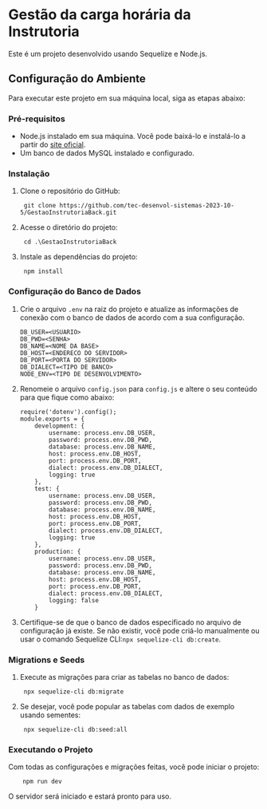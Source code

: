 # Gestão da carga horária da Instrutoria

Este é um projeto desenvolvido usando Sequelize e Node.js.

## Configuração do Ambiente

Para executar este projeto em sua máquina local, siga as etapas abaixo:

### Pré-requisitos

- Node.js instalado em sua máquina. Você pode baixá-lo e instalá-lo a partir do [site oficial](https://nodejs.org/).
- Um banco de dados MySQL instalado e configurado. 

### Instalação

1. Clone o repositório do GitHub:

        git clone https://github.com/tec-desenvol-sistemas-2023-10-5/GestaoInstrutoriaBack.git

2. Acesse o diretório do projeto:

        cd .\GestaoInstrutoriaBack

3. Instale as dependências do projeto:

        npm install

### Configuração do Banco de Dados

1. Crie o arquivo `.env` na raiz do projeto e atualize as informações de conexão com o banco de dados de acordo com a sua configuração.
	```
	DB_USER=<USUARIO>
	DB_PWD=<SENHA>
	DB_NAME=<NOME DA BASE>
	DB_HOST=<ENDERECO DO SERVIDOR>
	DB_PORT=<PORTA DO SERVIDOR>
	DB_DIALECT=<TIPO DE BANCO>
	NODE_ENV=<TIPO DE DESENVOLVIMENTO>
	```

 2. Renomeie o arquivo `config.json` para `config.js` e altere o seu conteúdo para que fique como abaixo:
	```
	require('dotenv').config();
	module.exports = {
	    development: {
	        username: process.env.DB_USER,
	        password: process.env.DB_PWD,
	        database: process.env.DB_NAME,
	        host: process.env.DB_HOST,
	        port: process.env.DB_PORT,
	        dialect: process.env.DB_DIALECT,
	        logging: true
	    },
	    test: {
	        username: process.env.DB_USER,
	        password: process.env.DB_PWD,
	        database: process.env.DB_NAME,
	        host: process.env.DB_HOST,
	        port: process.env.DB_PORT,
	        dialect: process.env.DB_DIALECT,
	        logging: true
	    },
	    production: {
	        username: process.env.DB_USER,
	        password: process.env.DB_PWD,
	        database: process.env.DB_NAME,
	        host: process.env.DB_HOST,
	        port: process.env.DB_PORT,
	        dialect: process.env.DB_DIALECT,
	        logging: false
	    }
	```

3. Certifique-se de que o banco de dados especificado no arquivo de configuração já existe.
	Se não existir, você pode criá-lo manualmente ou usar o comando Sequelize CLI:`npx sequelize-cli db:create`.

### Migrations e Seeds

1. Execute as migrações para criar as tabelas no banco de dados:

        npx sequelize-cli db:migrate

2. Se desejar, você pode popular as tabelas com dados de exemplo usando sementes:

        npx sequelize-cli db:seed:all

### Executando o Projeto

Com todas as configurações e migrações feitas, você pode iniciar o projeto:

        npm run dev

O servidor será iniciado e estará pronto para uso.

